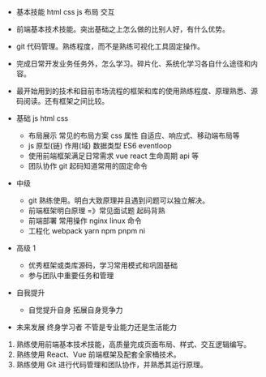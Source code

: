-   基本技能 html css js 布局 交互
-   前端基本技术技能。突出基础之上怎么做的比别人好，有什么优势。
-   git 代码管理。熟练程度，而不是熟练可视化工具固定操作。
-   完成日常开发业务任务外，怎么学习。碎片化、系统化学习各自什么途径和内容。
-   最开始用到的技术和目前市场流程的框架和库的使用熟练程度、原理熟悉、源码阅读。还有框架之间比较。

-   基础 js html css
    -   布局展示 常见的布局方案 css 属性 自适应、响应式、移动端布局等
    -   js 原型(链) 作用(域) 数据类型 ES6 eventloop
    -   使用前端框架满足日常需求 vue react 生命周期 api 等
    -   团队协作 git 起码知道常用的固定命令
-   中级
    -   git 熟练使用。明白大致原理并且遇到问题可以独立解决。
    -   前端框架明白原理 =》常见面试题 起码背熟
    -   前端部署 常用操作 nginx linux 命令
    -   工程化 webpack yarn npm pnpm ni
-   高级 1
    -   优秀框架或类库源码，学习常用模式和巩固基础
    -   参与团队中重要任务和管理
-   自我提升
    -   自觉提升自身 拓展自身竞争力
-   未来发展
    终身学习者 不管是专业能力还是生活能力

1. 熟练使用前端基本技术技能，高质量完成页面布局、样式、交互逻辑编写。
2. 熟练使用 React、Vue 前端框架及配套全家桶技术。
3. 熟练使用 Git 进行代码管理和团队协作，并熟悉其运行原理。
